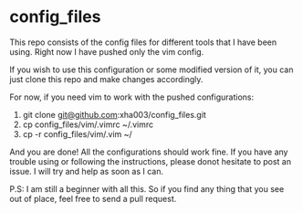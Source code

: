 # config_files
This repo consists of the config files for different tools that I have been using. Right now I have pushed only the vim config.

If you wish to use this configuration or some modified version of it, you can just clone this repo and make changes accordingly.

For now, if you need vim to work with the pushed configurations:

1. git clone git@github.com:xha003/config_files.git
2. cp config_files/vim/.vimrc ~/.vimrc
3. cp -r config_files/vim/.vim ~/

And you are done! All the configurations should work fine. If you have any trouble using or following the instructions, please donot hesitate to post an issue. I will try and help as soon as I can.

P.S: I am still a beginner with all this. So if you find any thing that you see out of place, feel free to send a pull request.
